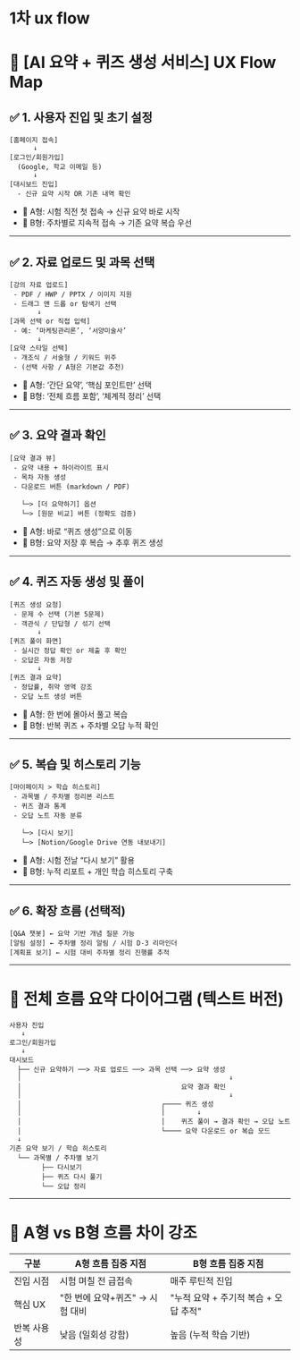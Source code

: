# 1차 ux flow

# 🎯 [AI 요약 + 퀴즈 생성 서비스] UX Flow Map

## ✅ 1. 사용자 진입 및 초기 설정

```
[홈페이지 접속]
      ↓
[로그인/회원가입]
  (Google, 학교 이메일 등)
      ↓
[대시보드 진입]
  - 신규 요약 시작 OR 기존 내역 확인

```

- 🔹 A형: 시험 직전 첫 접속 → 신규 요약 바로 시작
- 🔹 B형: 주차별로 지속적 접속 → 기존 요약 복습 우선

---

## ✅ 2. 자료 업로드 및 과목 선택

```
[강의 자료 업로드]
 - PDF / HWP / PPTX / 이미지 지원
 - 드래그 앤 드롭 or 탐색기 선택
       ↓
[과목 선택 or 직접 입력]
 - 예: ‘마케팅관리론’, ‘서양미술사’
       ↓
[요약 스타일 선택]
 - 개조식 / 서술형 / 키워드 위주
 - (선택 사항 / A형은 기본값 추천)

```

- 🔹 A형: ‘간단 요약’, ‘핵심 포인트만’ 선택
- 🔹 B형: ‘전체 흐름 포함’, ‘체계적 정리’ 선택

---

## ✅ 3. 요약 결과 확인

```
[요약 결과 뷰]
 - 요약 내용 + 하이라이트 표시
 - 목차 자동 생성
 - 다운로드 버튼 (markdown / PDF)

   └─> [더 요약하기] 옵션
   └─> [원문 비교] 버튼 (정확도 검증)

```

- 🔹 A형: 바로 “퀴즈 생성”으로 이동
- 🔹 B형: 요약 저장 후 복습 → 추후 퀴즈 생성

---

## ✅ 4. 퀴즈 자동 생성 및 풀이

```
[퀴즈 생성 요청]
 - 문제 수 선택 (기본 5문제)
 - 객관식 / 단답형 / 섞기 선택
       ↓
[퀴즈 풀이 화면]
 - 실시간 정답 확인 or 제출 후 확인
 - 오답은 자동 저장
       ↓
[퀴즈 결과 요약]
 - 정답률, 취약 영역 강조
 - 오답 노트 생성 버튼

```

- 🔹 A형: 한 번에 몰아서 풀고 복습
- 🔹 B형: 반복 퀴즈 + 주차별 오답 누적 확인

---

## ✅ 5. 복습 및 히스토리 기능

```
[마이페이지 > 학습 히스토리]
 - 과목별 / 주차별 정리본 리스트
 - 퀴즈 결과 통계
 - 오답 노트 자동 분류

   └─> [다시 보기]
   └─> [Notion/Google Drive 연동 내보내기]

```

- 🔹 A형: 시험 전날 “다시 보기” 활용
- 🔹 B형: 누적 리포트 + 개인 학습 히스토리 구축

---

## ✅ 6. 확장 흐름 (선택적)

```
[Q&A 챗봇] ← 요약 기반 개념 질문 가능
[알림 설정] ← 주차별 정리 알림 / 시험 D-3 리마인더
[계획표 보기] ← 시험 대비 주차별 정리 진행률 추적

```

---

# 🧭 전체 흐름 요약 다이어그램 (텍스트 버전)

```
사용자 진입
   ↓
로그인/회원가입
   ↓
대시보드
  ├── 신규 요약하기 ──> 자료 업로드 ──> 과목 선택 ──> 요약 생성
  │                                                    ↓
  │                                        요약 결과 확인
  │                                                    ↓
  │                                   ┌──── 퀴즈 생성
  │                                   │        ↓
  │                                   │    퀴즈 풀이 → 결과 확인 → 오답 노트
  │                                   └──── 요약 다운로드 or 복습 모드
  ↓
기존 요약 보기 / 학습 히스토리
  └── 과목별 / 주차별 보기
        ├── 다시보기
        ├── 퀴즈 다시 풀기
        └── 오답 정리

```

---

# 🎯 A형 vs B형 흐름 차이 강조

| 구분 | A형 흐름 집중 지점 | B형 흐름 집중 지점 |
| --- | --- | --- |
| 진입 시점 | 시험 며칠 전 급접속 | 매주 루틴적 진입 |
| 핵심 UX | "한 번에 요약+퀴즈" → 시험 대비 | "누적 요약 + 주기적 복습 + 오답 추적" |
| 반복 사용성 | 낮음 (일회성 강함) | 높음 (누적 학습 기반) |